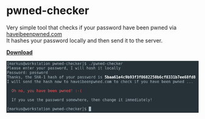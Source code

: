 # pwned-checker
Very simple tool that checks if your password have been pwned via [haveibeenpwned.com](https://haveibeenpwned.com) <br>
It hashes your password locally and then send it to the server.

[**Download**](https://github.com/morphy2k/pwned-checker/releases)

![Screenshot](screenshot.png?raw=true "Example on Linux Bash")

